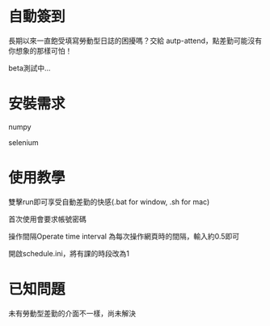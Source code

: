 # 自動簽到

長期以來一直飽受填寫勞動型日誌的困擾嗎？交給 autp-attend，點差勤可能沒有你想象的那樣可怕！

beta測試中...


# 安裝需求

numpy

selenium

# 使用教學

雙擊run即可享受自動差勤的快感(.bat for window, .sh for mac)

首次使用會要求帳號密碼

操作間隔Operate time interval 為每次操作網頁時的間隔，輸入約0.5即可

開啟schedule.ini，將有課的時段改為1

# 已知問題

未有勞動型差勤的介面不一樣，尚未解決
